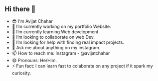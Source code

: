## Hi there 👋
<!--
**AvijatChahar/Avijatchahar** is a ✨ _special_ ✨ repository because its `README.md` (this file) appears on your GitHub profile.
Here are some ideas to get you started:
-->
- 😎 I'm Avijat Chahar
- 🔭 I’m currently working on my portfolio Website.
- 🌱 I’m currently learning Web development.
- 👯 I’m looking to collaborate on web Dev.
- 🤔 I’m looking for help with finding real impact projects.
- 💬 Ask me about anything on my instagram.
- 📫 How to reach me: Instagram - @avijatchahar
- 😄 Pronouns: He/Him.
- ⚡ Fun fact: I can learn fast to colaborate on any project if it spark my curiosity.
